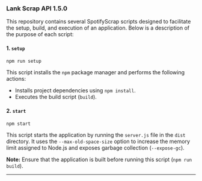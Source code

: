 ### Lank Scrap API 1.5.0

This repository contains several SpotifyScrap scripts designed to facilitate the setup, build, and execution of an application. Below is a description of the purpose of each script:

#### 1. `setup`

```bash
npm run setup
```

This script installs the `npm` package manager and performs the following actions:

- Installs project dependencies using `npm install`.
- Executes the build script (`build`).

#### 2. `start`

```bash
npm start
```

This script starts the application by running the `server.js` file in the `dist` directory. It uses the `--max-old-space-size` option to increase the memory limit assigned to Node.js and exposes garbage collection (`--expose-gc`).

**Note:** Ensure that the application is built before running this script (`npm run build`).

---